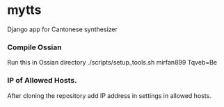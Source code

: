 # mytts
Django app for Cantonese synthesizer
### Compile Ossian
Run this in Ossian directory
./scripts/setup_tools.sh mirfan899 Tqveb=Be

### IP of Allowed Hosts.
After cloning the repository add IP address in settings in allowed hosts.